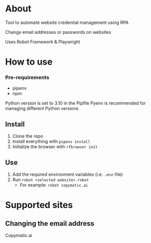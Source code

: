 # About

Tool to automate website credential management using RPA

Change email addresses or passwords on websites

Uses Robot Framework & Playwright

# How to use

### Pre-requirements

- pipenv
- npm

Python version is set to 3.10 in the Pipfile
Pyenv is recommended for managing different Python versions

## Install

1. Clone the repo
2. Install everything with `pipenv install`
3. Initialize the browser with `rfbrowser init`

## Use

1. Add the required environment variables (i.e. `.env`-file)
2. Run `robot <selected website>.robot`
    - For example: `robot copymatic.ai`

# Supported sites

## Changing the email address

Copymatic.ai
